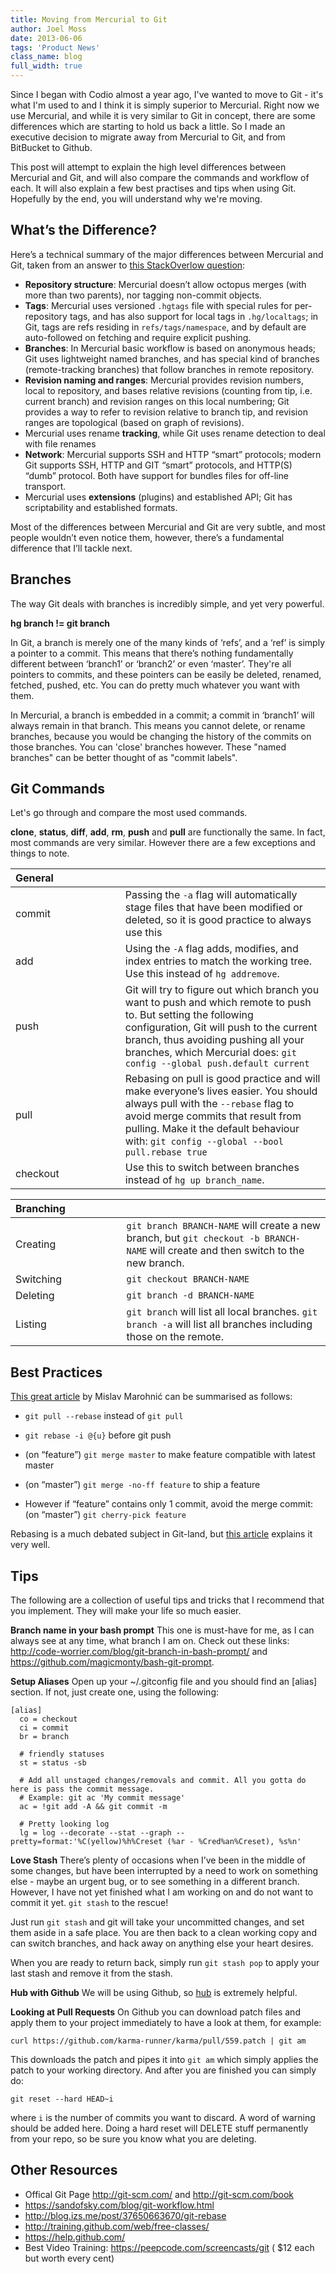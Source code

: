 ```yaml
---
title: Moving from Mercurial to Git
author: Joel Moss
date: 2013-06-06
tags: 'Product News'
class_name: blog
full_width: true
---
```


Since I began with Codio almost a year ago, I've wanted to move to Git - it's what I'm used to and I think it is simply superior to Mercurial. Right now we use Mercurial, and while it is very similar to Git in concept, there are some differences which are starting to hold us back a little. So I made an executive decision to migrate away from Mercurial to Git, and from BitBucket to Github.

This post will attempt to explain the high level differences between Mercurial and Git, and will also compare the commands and workflow of each. It will also explain a few best practises and tips when using Git. Hopefully by the end, you will understand why we're moving.


## What’s the Difference?

Here’s a technical summary of the major differences between Mercurial and Git, taken from an answer to [this StackOverlow question](http://stackoverflow.com/questions/1598759/git-and-mercurial-compare-and-contrast):

 - **Repository structure**: Mercurial doesn’t allow octopus merges (with more than two parents), nor tagging non-commit objects.
 - **Tags**: Mercurial uses versioned `.hgtags` file with special rules for per-repository tags, and has also support for local tags in `.hg/localtags`; in Git, tags are refs residing in `refs/tags/namespace`, and by default are auto-followed on fetching and require explicit pushing.
 - **Branches**: In Mercurial basic workflow is based on anonymous heads; Git uses lightweight named branches, and has special kind of branches (remote-tracking branches) that follow branches in remote repository.
 - **Revision naming and ranges**: Mercurial provides revision numbers, local to repository, and bases relative revisions (counting from tip, i.e. current branch) and revision ranges on this local numbering; Git provides a way to refer to revision relative to branch tip, and revision ranges are topological (based on graph of revisions).
 - Mercurial uses rename **tracking**, while Git uses rename detection to deal with file renames
 - **Network**: Mercurial supports SSH and HTTP “smart” protocols; modern Git supports SSH, HTTP and GIT “smart” protocols, and HTTP(S) “dumb” protocol. Both have support for bundles files for off-line transport.
 - Mercurial uses **extensions** (plugins) and established API; Git has scriptability and established formats.

Most of the differences between Mercurial and Git are very subtle, and most people wouldn’t even notice them, however, there’s a fundamental difference that I’ll tackle next.


## Branches

The way Git deals with branches is incredibly simple, and yet very powerful.

**hg branch != git branch**

In Git, a branch is merely one of the many kinds of ‘refs’, and a ‘ref’ is simply a pointer to a commit. This means that there’s nothing fundamentally different between ‘branch1’ or ‘branch2’ or even ‘master’. They're all pointers to commits, and these pointers can be easily be deleted, renamed, fetched, pushed, etc. You can do pretty much whatever you want with them.

In Mercurial, a branch is embedded in a commit; a commit in ‘branch1’ will always remain in that branch. This means you cannot delete, or rename branches, because you would be changing the history of the commits on those branches. You can 'close' branches however. These "named branches" can be better thought of as "commit labels".


## Git Commands

Let's go through and compare the most used commands.

**clone**, **status**, **diff**, **add**, **rm**, **push** and **pull** are functionally the same. In fact, most commands are very similar. However there are a few exceptions and things to note.

| **General**&nbsp;&nbsp;&nbsp;&nbsp;&nbsp;&nbsp;&nbsp;&nbsp;&nbsp;&nbsp;&nbsp;&nbsp;&nbsp;&nbsp;&nbsp;&nbsp;&nbsp;&nbsp;&nbsp;&nbsp;&nbsp;&nbsp;&nbsp;|                                                          |
|--------|----------------------------------------------------------|
| commit | Passing the `-a` flag will automatically stage files that have been modified or deleted, so it is good practice to always use  this |
| add | Using the `-A` flag adds, modifies, and index entries to match the working tree. Use this instead of `hg addremove`. |
| push | Git will try to figure out which branch you want to push and which remote to push to. But setting the following configuration, Git will push to the current branch, thus avoiding pushing all your branches, which Mercurial does: `git config --global push.default current` |
| pull | Rebasing on pull is good practice and will make everyone’s lives easier. You should always pull with the `--rebase` flag to avoid merge commits that result from pulling. Make it the default behaviour with: `git config --global --bool pull.rebase true` |
| checkout | Use this to switch between branches instead of `hg up branch_name`. |

| **Branching**&nbsp;&nbsp;&nbsp;&nbsp;&nbsp;&nbsp;&nbsp;&nbsp;&nbsp;&nbsp;&nbsp;&nbsp;&nbsp;&nbsp;&nbsp;&nbsp;&nbsp;&nbsp;&nbsp;|                                                          |
|----------|--------------------------------------------------------|
| Creating | `git branch BRANCH-NAME` will create a new branch, but `git checkout -b BRANCH-NAME` will create and then switch to the new branch. |
| Switching | `git checkout BRANCH-NAME` |
| Deleting | `git branch -d BRANCH-NAME` |
| Listing | `git branch` will list all local branches. `git branch -a` will list all branches including those on the remote. |


## Best Practices

[This great article](http://mislav.uniqpath.com/2013/02/merge-vs-rebase/) by Mislav Marohnić can be summarised as follows:

 - `git pull --rebase` instead of `git pull`

 - `git rebase -i @{u}` before git push

 - (on “feature”) `git merge master` to make feature compatible with latest master

 - (on “master”) `git merge -no-ff feature` to ship a feature

 - However if “feature” contains only 1 commit, avoid the merge commit: (on “master”) `git cherry-pick feature`

Rebasing is a much debated subject in Git-land, but [this article](http://blog.izs.me/post/37650663670/git-rebase) explains it very well.


## Tips

The following are a collection of useful tips and tricks that I recommend that you implement. They will make your life so much easier.

**Branch name in your bash prompt**
This one is must-have for me, as I can always see at any time, what branch I am on. Check out these links: http://code-worrier.com/blog/git-branch-in-bash-prompt/ and
https://github.com/magicmonty/bash-git-prompt.

**Setup Aliases**
Open up your ~/.gitconfig file and you should find an [alias] section. If not, just create one, using the following:

    [alias]
      co = checkout
      ci = commit
      br = branch

      # friendly statuses
      st = status -sb

      # Add all unstaged changes/removals and commit. All you gotta do here is pass the commit message.
      # Example: git ac 'My commit message'
      ac = !git add -A && git commit -m

      # Pretty looking log
      lg = log --decorate --stat --graph --pretty=format:'%C(yellow)%h%Creset (%ar - %Cred%an%Creset), %s%n'

**Love Stash**
There’s plenty of occasions when I’ve been in the middle of some changes, but have been interrupted by a need to work on something else - maybe an urgent bug, or to see something in a different branch. However, I have not yet finished what I am working on and do not want to commit it yet. `git stash` to the rescue!

Just run `git stash` and git will take your uncommitted changes, and set them aside in a safe place. You are then back to a clean working copy and can switch branches, and hack away on anything else your heart desires.

When you are ready to return back, simply run `git stash pop` to apply your last stash and remove it from the stash.

**Hub with Github**
We will be using Github, so [hub](http://defunkt.io/hub/) is extremely helpful.

**Looking at Pull Requests**
On Github you can download patch files and apply them to your project immediately to have a look at them, for example:

    curl https://github.com/karma-runner/karma/pull/559.patch | git am

This downloads the patch and pipes it into `git am` which simply applies the patch to your working directory. And after you are finished you can simply do:

    git reset --hard HEAD~i

where `i` is the number of commits you want to discard. A word of warning should be added here. Doing a hard reset will DELETE stuff permanently from your repo, so be sure you know what you are deleting.

## Other Resources

 - Offical Git Page http://git-scm.com/ and http://git-scm.com/book
 - https://sandofsky.com/blog/git-workflow.html
 - http://blog.izs.me/post/37650663670/git-rebase
 - http://training.github.com/web/free-classes/
 - https://help.github.com/
 - Best Video Training: https://peepcode.com/screencasts/git ( $12 each but worth every cent)
